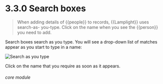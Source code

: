 # 3.3.0    Search boxes

> When adding details of {{people}} to records, {{Lamplight}} uses search-as- you-type. Click on the name when you see the {{person}} you need to add. 

Search boxes search as you type. You will see a drop-down list of matches appear as you start to type in a name:

![Search as you type]({{imgpath}}27a.png)

Click on the name that you require as soon as it appears. 

###### core module


